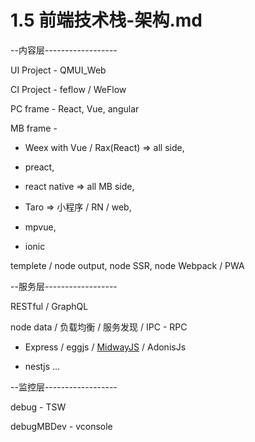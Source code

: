 # 1.5 前端技术栈-架构.md

--内容层------------------

UI Project - QMUI_Web

CI Project - feflow / WeFlow

PC frame - React, Vue, angular

MB frame -

* Weex with Vue / Rax(React) => all side,

* preact,

* react native => all MB side,

* Taro => 小程序 / RN / web,

* mpvue,

* ionic

templete / node output, node SSR, node Webpack / PWA

--服务层------------------

RESTful / GraphQL

node data / 负载均衡 / 服务发现 / IPC - RPC

* Express / eggjs / [MidwayJS](https://github.com/midwayjs/midway) / AdonisJs

* nestjs ...

--监控层------------------

debug - TSW

debugMBDev - vconsole
